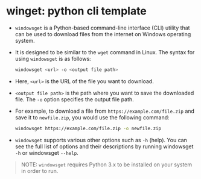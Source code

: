 # winget: python cli template

- `windowsget` is a Python-based command-line interface (CLI) utility that can be used to download files from the internet on Windows operating system. 
- It is designed to be similar to the `wget` command in Linux. The syntax for using `windowsget` is as follows:

    ```bash
    windowsget <url> -o <output file path>
    ```

- Here, `<url>` is the URL of the file you want to download. 
- `<output file path>` is the path where you want to save the downloaded file. The `-o` option specifies the output file path.

- For example, to download a file from `https://example.com/file.zip` and save it to `newfile.zip`, you would use the following command:

    ```bash
    windowsget https://example.com/file.zip -o newfile.zip
    ```

- `windowsget` supports various other options such as `-h` (help). You can see the full list of options and their descriptions by running windowsget `-h` or windowsget `--help`.

> NOTE: `windowsget` requires Python 3.x to be installed on your system in order to run.
